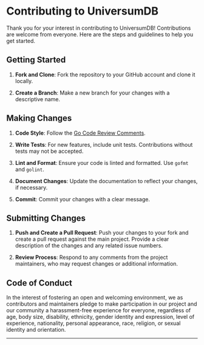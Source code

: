 # Contributing to UniversumDB

Thank you for your interest in contributing to UniversumDB! Contributions are welcome from everyone. Here are the steps and guidelines to help you get started.

## Getting Started

1. **Fork and Clone**: Fork the repository to your GitHub account and clone it locally.

2. **Create a Branch**: Make a new branch for your changes with a descriptive name.

## Making Changes

1. **Code Style**: Follow the [Go Code Review Comments](https://github.com/golang/go/wiki/CodeReviewComments).

2. **Write Tests**: For new features, include unit tests. Contributions without tests may not be accepted.

3. **Lint and Format**: Ensure your code is linted and formatted. Use `gofmt` and `golint`.

4. **Document Changes**: Update the documentation to reflect your changes, if necessary.

5. **Commit**: Commit your changes with a clear message.

## Submitting Changes

1. **Push and Create a Pull Request**: Push your changes to your fork and create a pull request against the main project. Provide a clear description of the changes and any related issue numbers.

2. **Review Process**: Respond to any comments from the project maintainers, who may request changes or additional information.

## Code of Conduct

In the interest of fostering an open and welcoming environment, we as contributors and maintainers pledge to make participation in our project and our community a harassment-free experience for everyone, regardless of age, body size, disability, ethnicity, gender identity and expression, level of experience, nationality, personal appearance, race, religion, or sexual identity and orientation.

---
